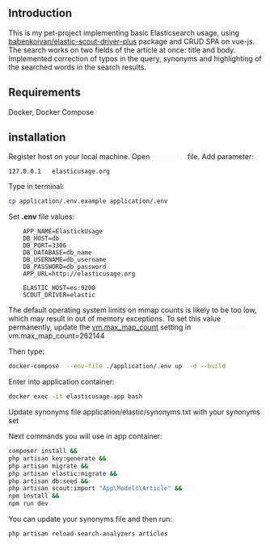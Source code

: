 ## Introduction

This is my pet-project implementing basic Elasticsearch usage, using [babenkoivan/elastic-scout-driver-plus](https://github.com/babenkoivan/elastic-scout-driver-plus) package and CRUD SPA on vue-js. The search works on two fields of the article at once: title and body. Implemented correction of typos in the query, synonyms and highlighting of the searched words in the search results.

## Requirements

Docker, Docker Compose

## installation

Register host on your local machine. Open <span style="color: #F8F8F8">/etc/hosts</span> file. Add parameter:

```
127.0.0.1	elasticusage.org
```

Type in terminal:

```bash
cp application/.env.example application/.env
```

Set <b>.env</b> file values:

```dotenv
    APP_NAME=ElastickUsage
    DB_HOST=db
    DB_PORT=3306
    DB_DATABASE=db_name
    DB_USERNAME=db_username
    DB_PASSWORD=db_password
    APP_URL=http://elasticusage.org

    ELASTIC_HOST=es:9200
    SCOUT_DRIVER=elastic
```

The default operating system limits on mmap counts is likely to be too low, which may result in out of memory exceptions.
To set this value permanently, update the [vm.max_map_count](https://www.elastic.co/guide/en/elasticsearch/reference/7.17/vm-max-map-count.html) setting in <span style="color: #F8F8F8;">/etc/sysctl.conf: 
</span>vm.max_map_count=262144

Then type:

```bash
docker-compose  --env-file ./application/.env up  -d --build
```

Enter into application container:

```bash
docker exec -it elasticusage-app bash
```

Update synonyms file application/elastic/synonyms.txt with your synonyms set

Next commands you will use in app container:

```bash
composer install && 
php artisan key:generate && 
php artisan migrate && 
php artisan elastic:migrate && 
php artisan db:seed && 
php artisan scout:import "App\Models\Article" && 
npm install && 
npm run dev
```

You can update your synonyms file and then run:

```bash
php artisan reload-search-analyzers articles
```